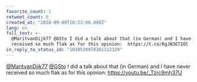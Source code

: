```yaml
---
favorite_count: 1
retweet_count: 0
created_at: "2018-09-08T20:23:00.000Z"
lang: en
full_text: >-
  @MaritvanDijk77 @GSto I did a talk about that (in German) and I have never
  received so much flak as for this opinion:  https://t.co/RgJN3ETIOl
in_reply_to_status_id: "1038520970301112320"
---
```


[@MaritvanDijk77](https://twitter.com/MaritvanDijk77)
[@GSto](https://twitter.com/GSto) I did a talk about that (in German) and I have
never received so much flak as for this opinion: <https://youtu.be/_Tzrc9mh37U>
